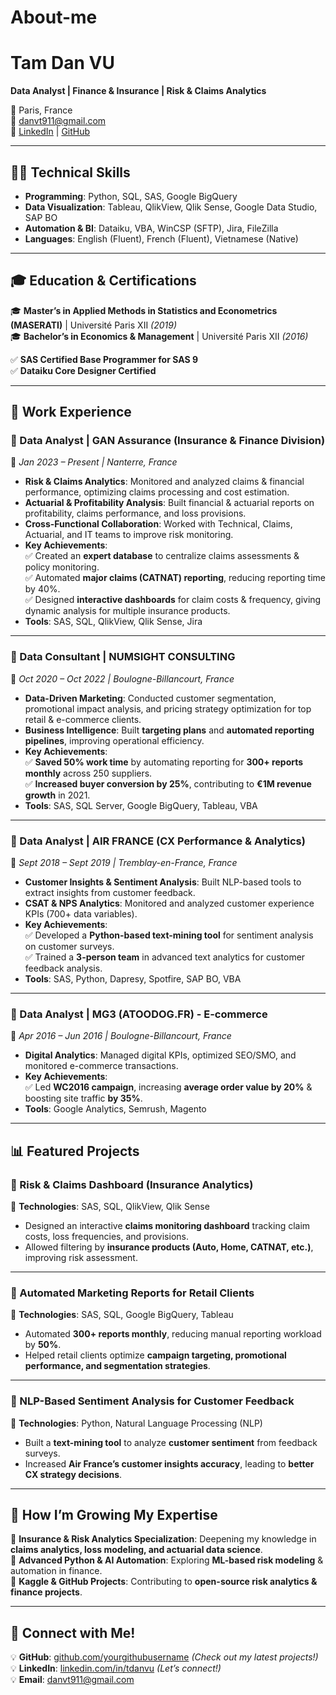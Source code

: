# About-me


# **Tam Dan VU**  
**Data Analyst | Finance & Insurance | Risk & Claims Analytics**  

📍 Paris, France  
📧 danvt911@gmail.com  
🔗 [LinkedIn](https://www.linkedin.com/in/tdanvu/) | [GitHub](https://github.com/ddanvux/danvu.github.io)  

---

## **👨‍💻 Technical Skills**  
- **Programming**: Python, SQL, SAS, Google BigQuery  
- **Data Visualization**: Tableau, QlikView, Qlik Sense, Google Data Studio, SAP BO  
- **Automation & BI**: Dataiku, VBA, WinCSP (SFTP), Jira, FileZilla  
- **Languages**: English (Fluent), French (Fluent), Vietnamese (Native)  

---

## **🎓 Education & Certifications**  
🎓 **Master’s in Applied Methods in Statistics and Econometrics (MASERATI)** | Université Paris XII _(2019)_  
🎓 **Bachelor’s in Economics & Management** | Université Paris XII _(2016)_  

✅ **SAS Certified Base Programmer for SAS 9**  
✅ **Dataiku Core Designer Certified**  

---

## **💼 Work Experience**  

### **🔹 Data Analyst | GAN Assurance (Insurance & Finance Division)**  
📅 *Jan 2023 – Present | Nanterre, France*  
- **Risk & Claims Analytics**: Monitored and analyzed claims & financial performance, optimizing claims processing and cost estimation.  
- **Actuarial & Profitability Analysis**: Built financial & actuarial reports on profitability, claims performance, and loss provisions.  
- **Cross-Functional Collaboration**: Worked with Technical, Claims, Actuarial, and IT teams to improve risk monitoring.  
- **Key Achievements**:  
  ✅ Created an **expert database** to centralize claims assessments & policy monitoring.  
  ✅ Automated **major claims (CATNAT) reporting**, reducing reporting time by 40%.  
  ✅ Designed **interactive dashboards** for claim costs & frequency, giving dynamic analysis for multiple insurance products.  
- **Tools**: SAS, SQL, QlikView, Qlik Sense, Jira  

---

### **🔹 Data Consultant | NUMSIGHT CONSULTING**  
📅 *Oct 2020 – Oct 2022 | Boulogne-Billancourt, France*  
- **Data-Driven Marketing**: Conducted customer segmentation, promotional impact analysis, and pricing strategy optimization for top retail & e-commerce clients.  
- **Business Intelligence**: Built **targeting plans** and **automated reporting pipelines**, improving operational efficiency.  
- **Key Achievements**:  
  ✅ **Saved 50% work time** by automating reporting for **300+ reports monthly** across 250 suppliers.  
  ✅ **Increased buyer conversion by 25%**, contributing to **€1M revenue growth** in 2021.  
- **Tools**: SAS, SQL Server, Google BigQuery, Tableau, VBA  

---

### **🔹 Data Analyst | AIR FRANCE (CX Performance & Analytics)**  
📅 *Sept 2018 – Sept 2019 | Tremblay-en-France, France*  
- **Customer Insights & Sentiment Analysis**: Built NLP-based tools to extract insights from customer feedback.  
- **CSAT & NPS Analytics**: Monitored and analyzed customer experience KPIs (700+ data variables).  
- **Key Achievements**:  
  ✅ Developed a **Python-based text-mining tool** for sentiment analysis on customer surveys.  
  ✅ Trained a **3-person team** in advanced text analytics for customer feedback analysis.  
- **Tools**: SAS, Python, Dapresy, Spotfire, SAP BO, VBA  

---

### **🔹 Data Analyst | MG3 (ATOODOG.FR) - E-commerce**  
📅 *Apr 2016 – Jun 2016 | Boulogne-Billancourt, France*  
- **Digital Analytics**: Managed digital KPIs, optimized SEO/SMO, and monitored e-commerce transactions.  
- **Key Achievements**:  
  ✅ Led **WC2016 campaign**, increasing **average order value by 20%** & boosting site traffic **by 35%**.  
- **Tools**: Google Analytics, Semrush, Magento  

---

## **📊 Featured Projects**  

### **📌 Risk & Claims Dashboard (Insurance Analytics)**  
📌 **Technologies**: SAS, SQL, QlikView, Qlik Sense  
- Designed an interactive **claims monitoring dashboard** tracking claim costs, loss frequencies, and provisions.  
- Allowed filtering by **insurance products (Auto, Home, CATNAT, etc.)**, improving risk assessment.  

---

### **📌 Automated Marketing Reports for Retail Clients**  
📌 **Technologies**: SAS, SQL, Google BigQuery, Tableau  
- Automated **300+ reports monthly**, reducing manual reporting workload by **50%**.  
- Helped retail clients optimize **campaign targeting, promotional performance, and segmentation strategies**.  

---

### **📌 NLP-Based Sentiment Analysis for Customer Feedback**  
📌 **Technologies**: Python, Natural Language Processing (NLP)  
- Built a **text-mining tool** to analyze **customer sentiment** from feedback surveys.  
- Increased **Air France’s customer insights accuracy**, leading to **better CX strategy decisions**.  

---

## **🚀 How I’m Growing My Expertise**  

📌 **Insurance & Risk Analytics Specialization**: Deepening my knowledge in **claims analytics, loss modeling, and actuarial data science**.  
📌 **Advanced Python & AI Automation**: Exploring **ML-based risk modeling** & automation in finance.  
📌 **Kaggle & GitHub Projects**: Contributing to **open-source risk analytics & finance projects**.  

---

## **📣 Connect with Me!**  

💡 **GitHub**: [github.com/yourgithubusername](https://github.com/ddanvux/danvu.github.io) _(Check out my latest projects!)_  
💡 **LinkedIn**: [linkedin.com/in/tdanvu](https://www.linkedin.com/in/tdanvu/) _(Let’s connect!)_  
💡 **Email**: danvt911@gmail.com  
